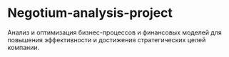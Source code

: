 # Negotium-analysis-project
Анализ и оптимизация бизнес-процессов и финансовых моделей для повышения эффективности и достижения стратегических целей компании.
